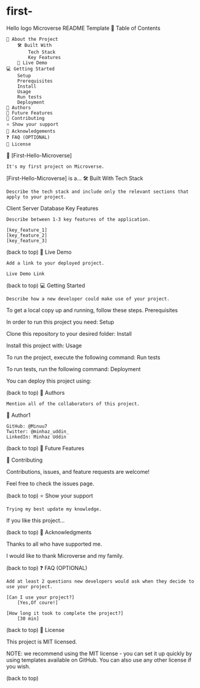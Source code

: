 # first-
Hello
logo
Microverse README Template
📗 Table of Contents

    📖 About the Project
        🛠 Built With
            Tech Stack
            Key Features
        🚀 Live Demo
    💻 Getting Started
        Setup
        Prerequisites
        Install
        Usage
        Run tests
        Deployment
    👥 Authors
    🔭 Future Features
    🤝 Contributing
    ⭐️ Show your support
    🙏 Acknowledgements
    ❓ FAQ (OPTIONAL)
    📝 License

📖 [First-Hello-Microverse]

    It's my first project on Microverse.

[First-Hello-Microverse] is a...
🛠 Built With
Tech Stack

    Describe the tech stack and include only the relevant sections that apply to your project.

Client
Server
Database
Key Features

    Describe between 1-3 key features of the application.

    [key_feature_1]
    [key_feature_2]
    [key_feature_3]

(back to top)
🚀 Live Demo

    Add a link to your deployed project.

    Live Demo Link

(back to top)
💻 Getting Started

    Describe how a new developer could make use of your project.

To get a local copy up and running, follow these steps.
Prerequisites

In order to run this project you need:
Setup

Clone this repository to your desired folder:
Install

Install this project with:
Usage

To run the project, execute the following command:
Run tests

To run tests, run the following command:
Deployment

You can deploy this project using:

(back to top)
👥 Authors

    Mention all of the collaborators of this project.

👤 Author1

    GitHub: @Minuu7
    Twitter: @minhaz_uddin_
    LinkedIn: Minhaz Uddin


(back to top)
🔭 Future Features

🤝 Contributing

Contributions, issues, and feature requests are welcome!

Feel free to check the issues page.

(back to top)
⭐️ Show your support

    Trying my best update my knowledge.

If you like this project...

(back to top)
🙏 Acknowledgments

Thanks to all who have supported me.

I would like to thank Microverse and my family.

(back to top)
❓ FAQ (OPTIONAL)

    Add at least 2 questions new developers would ask when they decide to use your project.

    [Can I use your project?]
        [Yes,Of coure!]

    [How long it took to complete the project?]
        [30 min]

(back to top)
📝 License

This project is MIT licensed.

NOTE: we recommend using the MIT license - you can set it up quickly by using templates available on GitHub. You can also use any other license if you wish.

(back to top)